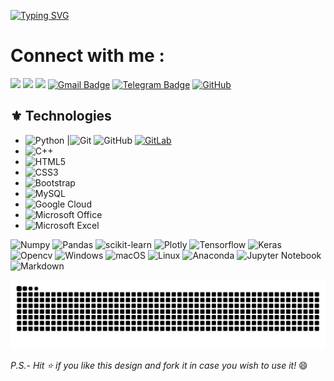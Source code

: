 [![Typing SVG](https://readme-typing-svg.herokuapp.com?font=Calibri&color=%2303FC30&center=true&vCenter=true&width=450&lines=Hi+There+%F0%9F%91%8B%2C+This+is+Harshith.R!+%F0%9F%91%A8%F0%9F%8F%BB%E2%80%8D%F0%9F%92%BB+(%E2%98%95%F0%9F%92%BB%F0%9F%92%A1%E2%9D%A4%EF%B8%8F))](https://harsh1th-r.github.io/Portfolio/) 

# Connect with me :

[<img src="https://img.shields.io/badge/linkedin-%230077B5.svg?&style=for-the-badge&logo=linkedin&logoColor=white">](www.linkedin.com/in/theharshithr/) [<img src = "https://img.shields.io/badge/instagram-%23E4405F.svg?&style=for-the-badge&logo=instagram&logoColor=white">](https://www.instagram.com/theharshithr/) [<img src = "https://img.shields.io/badge/facebook-%231877F2.svg?&style=for-the-badge&logo=facebook&logoColor=white">](https://www.facebook.com/theharshithr/)
[![Gmail Badge](https://img.shields.io/badge/Gmail-D14836?style=for-the-badge&logo=gmail&logoColor=white)](mailto:rharshith1868@gmail.com)
[![Telegram Badge](https://img.shields.io/badge/Telegram-2CA5E0?style=for-the-badge&logo=telegram&logoColor=white)](https://t.me/theharshithr)
[![GitHub](https://img.shields.io/badge/-GitHub-181717?style=flat-square&logo=github)](https://github.com/theharshithr)

## :fleur_de_lis: Technologies

- ![Python](https://img.shields.io/badge/-Python-black?style=flat-square&logo=Python)                                                |![Git](https://img.shields.io/badge/-Git-black?style=flat-square&logo=git)
![GitHub](https://img.shields.io/badge/-GitHub-181717?style=flat-square&logo=github)
[![GitLab](https://badgen.net/badge/icon/gitlab?icon=gitlab&label)](https://https://gitlab.com/)
- ![C++](https://img.shields.io/badge/-C++-00599C?style=flat-square&logo=c)
- ![HTML5](https://img.shields.io/badge/-HTML5-E34F26?style=flat-square&logo=html5&logoColor=white)
- ![CSS3](https://img.shields.io/badge/-CSS3-1572B6?style=flat-square&logo=css3)
- ![Bootstrap](https://img.shields.io/badge/-Bootstrap-563D7C?style=flat-square&logo=bootstrap)
- ![MySQL](https://img.shields.io/badge/-MySQL-black?style=flat-square&logo=mysql)
- ![Google Cloud](https://img.shields.io/badge/Google%20Cloud-black?style=flat-square&logo=google-cloud)
- ![Microsoft Office](https://img.shields.io/badge/Microsoft_Office-D83B01?style=for-the-badge&logo=microsoft-office&logoColor=white)
- ![Microsoft Excel](https://img.shields.io/badge/Microsoft_Excel-217346?style=for-the-badge&logo=microsoft-excel&logoColor=white)

![Numpy](https://img.shields.io/badge/-numpy-blue?style=flat-square&logo=numpy)
![Pandas](https://img.shields.io/badge/-pandas-yellow?style=flat-square&logo=pandas)
![scikit-learn](https://img.shields.io/badge/scikit--learn-%23F7931E.svg?style=for-the-badge&logo=scikit-learn&logoColor=white)
![Plotly](https://img.shields.io/badge/Plotly-%233F4F75.svg?style=for-the-badge&logo=plotly&logoColor=white)
![Tensorflow](https://img.shields.io/badge/-Tensorflow-yellow?style=flat-square&logo=tensorflow)
![Keras](https://img.shields.io/badge/-Keras-red?style=flat-square&logo=keras)
![Opencv](https://img.shields.io/badge/-opencv-blue?style=flat-square&logo=opencv)
![Windows](https://img.shields.io/badge/-Windows-blue?style=flat-square&logo=windows)
![macOS](https://img.shields.io/badge/mac%20os-000000?style=for-the-badge&logo=macos&logoColor=F0F0F0)
![Linux](https://img.shields.io/badge/-Linux-black?style=flat-square&logo=linux)
![Anaconda](https://img.shields.io/badge/conda-green?&style=flat-square&logo=anaconda)
![Jupyter Notebook](https://img.shields.io/badge/jupyter-%23FA0F00.svg?style=for-the-badge&logo=jupyter&logoColor=white)
![Markdown](https://img.shields.io/badge/markdown-black?style=flat-square&logo=markdown)

![](https://github.com/BEPb/BEPb/blob/output/github-contribution-grid-snake.svg)

*P.S.- Hit ⭐ if you like this design and fork it in case you wish to use it!* :smile: 
